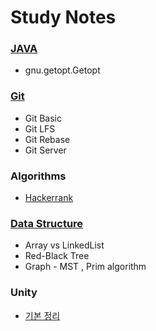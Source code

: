 # Study Notes

### [JAVA](./JAVA) 
  - gnu.getopt.Getopt  

### [Git](./Git)
  - Git Basic
  - Git LFS
  - Git Rebase
  - Git Server

### Algorithms

-  [Hackerrank](https://github.com/brocolliee/Hackerrank)

### [Data Structure](./Data%20Structure)

- Array vs LinkedList
- Red-Black Tree
- Graph - MST , Prim algorithm



### Unity

- [기본 정리](https://github.com/brocolliee/Unity)

